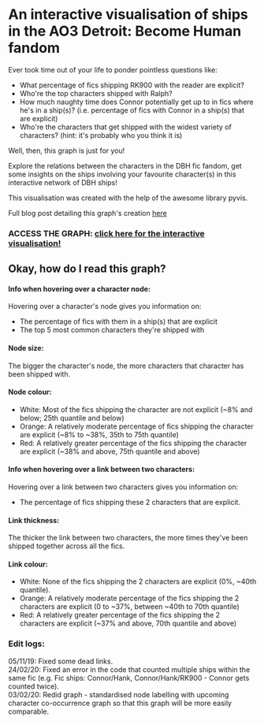 # An interactive visualisation of ships in the AO3 Detroit: Become Human fandom
Ever took time out of your life to ponder pointless questions like:
- What percentage of fics shipping RK900 with the reader are explicit? <br>
- Who're the top characters shipped with Ralph? <br>
- How much naughty time does Connor potentially get up to in fics where he's in a ship(s)? (i.e. percentage of fics with Connor in a ship(s) that are explicit) <br>
- Who're the characters that get shipped with the widest variety of characters? (hint: it's probably who you think it is) <br>

Well, then, this graph is just for you!<br>

Explore the relations between the characters in the DBH fic fandom, get some insights on the ships involving your favourite character(s) in this interactive network of DBH ships!

This visualisation was created with the help of the awesome library pyvis.

Full blog post detailing this graph's creation [here](https://program-800.tumblr.com/post/188743310956/exploring-dbh-fics-part-2)

### ACCESS THE GRAPH: [click here for the interactive visualisation!](ao3_dbhships.html)

## Okay, how do I read this graph?
#### Info when hovering over a character node:
Hovering over a character's node gives you information on:
- The percentage of fics with them in a ship(s) that are explicit
- The top 5 most common characters they're shipped with

#### Node size: 
The bigger the character's node, the more characters that character has been shipped with.

#### Node colour:
- White: Most of the fics shipping the character are not explicit (~8% and below; 25th quantile and below)
- Orange: A relatively moderate percentage of fics shipping the character are explicit (~8% to ~38%, 35th to 75th quantile)
- Red: A relatively greater percentage of the fics shipping the character are explicit (~38% and above, 75th quantile and above)

#### Info when hovering over a link between two characters:
Hovering over a link between two characters gives you information on:
- The percentage of fics shipping these 2 characters that are explicit.

#### Link thickness:
The thicker the link between two characters, the more times they've been shipped together across all the fics.

#### Link colour:
- White: None of the fics shipping the 2 characters are explicit (0%, ~40th quantile).
- Orange: A relatively moderate percentage of the fics shipping the 2 characters are explicit (0 to ~37%, between ~40th to 70th quantile)
- Red: A relatively greater percentage of the fics shipping the 2 characters are explicit (~37% and above, 70th quantile and above)

### Edit logs:
05/11/19: Fixed some dead links.<br>
24/02/20: Fixed an error in the code that counted multiple ships within the same fic (e.g. Fic ships: Connor/Hank, Connor/Hank/RK900 - Connor gets counted twice).<br>
03/02/20: Redid graph - standardised node labelling with upcoming character co-occurrence graph so that this graph will be more easily comparable.
